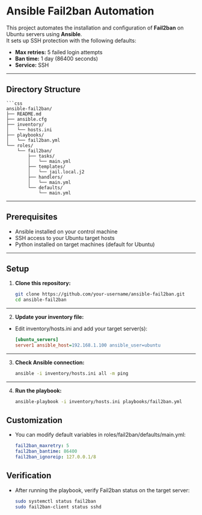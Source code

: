 # Ansible Fail2ban Automation

This project automates the installation and configuration of **Fail2ban** on Ubuntu servers using **Ansible**.  
It sets up SSH protection with the following defaults:

- **Max retries:** 5 failed login attempts  
- **Ban time:** 1 day (86400 seconds)  
- **Service:** SSH  

---

## Directory Structure
    ```css
    ansible-fail2ban/
    ├── README.md
    ├── ansible.cfg
    ├── inventory/
    │   └── hosts.ini
    ├── playbooks/
    │   └── fail2ban.yml
    └── roles/
        └── fail2ban/
            ├── tasks/
            │   └── main.yml
            ├── templates/
            │   └── jail.local.j2
            ├── handlers/
            │   └── main.yml
            └── defaults/
                └── main.yml

---

## Prerequisites

- Ansible installed on your control machine  
- SSH access to your Ubuntu target hosts  
- Python installed on target machines (default for Ubuntu)

---

## Setup

1. **Clone this repository:**
   ```bash
   git clone https://github.com/your-username/ansible-fail2ban.git
   cd ansible-fail2ban

---

2. **Update your inventory file:**

- Edit inventory/hosts.ini and add your target server(s):
    ```ini
    [ubuntu_servers]
    server1 ansible_host=192.168.1.100 ansible_user=ubuntu

---

3. **Check Ansible connection:**
    ```bash
    ansible -i inventory/hosts.ini all -m ping

---

4. **Run the playbook:**
    ```bash
    ansible-playbook -i inventory/hosts.ini playbooks/fail2ban.yml

## Customization

- You can modify default variables in roles/fail2ban/defaults/main.yml:
    ```yaml
    fail2ban_maxretry: 5
    fail2ban_bantime: 86400
    fail2ban_ignoreip: 127.0.0.1/8

## Verification

- After running the playbook, verify Fail2ban status on the target server:
    ```bash
    sudo systemctl status fail2ban
    sudo fail2ban-client status sshd